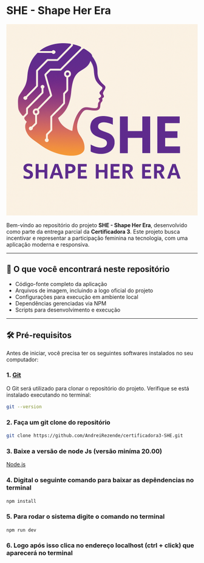 # SHE - Shape Her Era

![Logo do Projeto](./src/assets/images/logo.png)

Bem-vindo ao repositório do projeto **SHE - Shape Her Era**, desenvolvido como parte da entrega parcial da **Certificadora 3**. Este projeto busca incentivar e representar a participação feminina na tecnologia, com uma aplicação moderna e responsiva.

---

## 🧾 O que você encontrará neste repositório

- Código-fonte completo da aplicação  
- Arquivos de imagem, incluindo a logo oficial do projeto  
- Configurações para execução em ambiente local  
- Dependências gerenciadas via NPM  
- Scripts para desenvolvimento e execução  

---

## 🛠️ Pré-requisitos

Antes de iniciar, você precisa ter os seguintes softwares instalados no seu computador:

### 1. [Git](https://git-scm.com/)
O Git será utilizado para clonar o repositório do projeto. Verifique se está instalado executando no terminal:

```bash
git --version
```

### 2. Faça um git clone do repositório 

```bash
git clone https://github.com/AndreiRezende/certificadora3-SHE.git
```

### 3. Baixe a versão de node Js (versão miníma 20.00)

[Node.js](https://nodejs.org/)

### 4. Digital o seguinte comando para baixar as depêndencias no terminal

```bash
npm install
```

### 5. Para rodar o sistema digite o comando no terminal

```bash 
npm run dev
```

### 6. Logo após isso clica no endereço localhost (ctrl + click) que aparecerá no terminal
